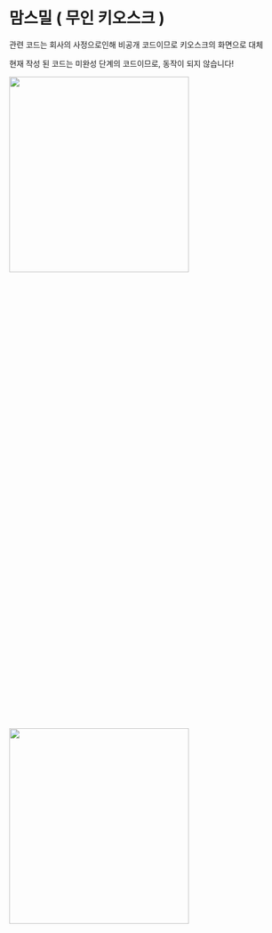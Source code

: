 # 맘스밀 ( 무인 키오스크 ) 
관련 코드는 회사의 사정으로인해 비공개 코드이므로 키오스크의 화면으로 대체

현재 작성 된 코드는 미완성 단계의 코드이므로, 동작이 되지 않습니다!

<img width="80%" height="30%" src="https://github.com/YangDong-E/momsmeal/assets/85832803/61259dab-3d0a-4e6b-b1aa-18205662e578"/>

<img width="80%" height="30%" src="https://github.com/YangDong-E/momsmeal/assets/85832803/8ca99ffa-c09f-4344-961a-47b40ae03615"/>
